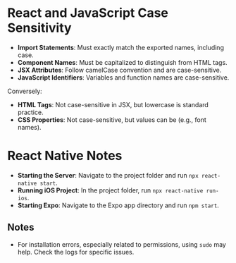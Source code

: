 # React and JavaScript Case Sensitivity

- **Import Statements**: Must exactly match the exported names, including case.
- **Component Names**: Must be capitalized to distinguish from HTML tags.
- **JSX Attributes**: Follow camelCase convention and are case-sensitive.
- **JavaScript Identifiers**: Variables and function names are case-sensitive.

Conversely:

- **HTML Tags**: Not case-sensitive in JSX, but lowercase is standard practice.
- **CSS Properties**: Not case-sensitive, but values can be (e.g., font names).

# React Native Notes

- **Starting the Server**: Navigate to the project folder and run `npx react-native start`.
- **Running iOS Project**: In the project folder, run `npx react-native run-ios`.
- **Starting Expo**: Navigate to the Expo app directory and run `npm start`.

## Notes

- For installation errors, especially related to permissions, using `sudo` may help. Check the logs for specific issues.
